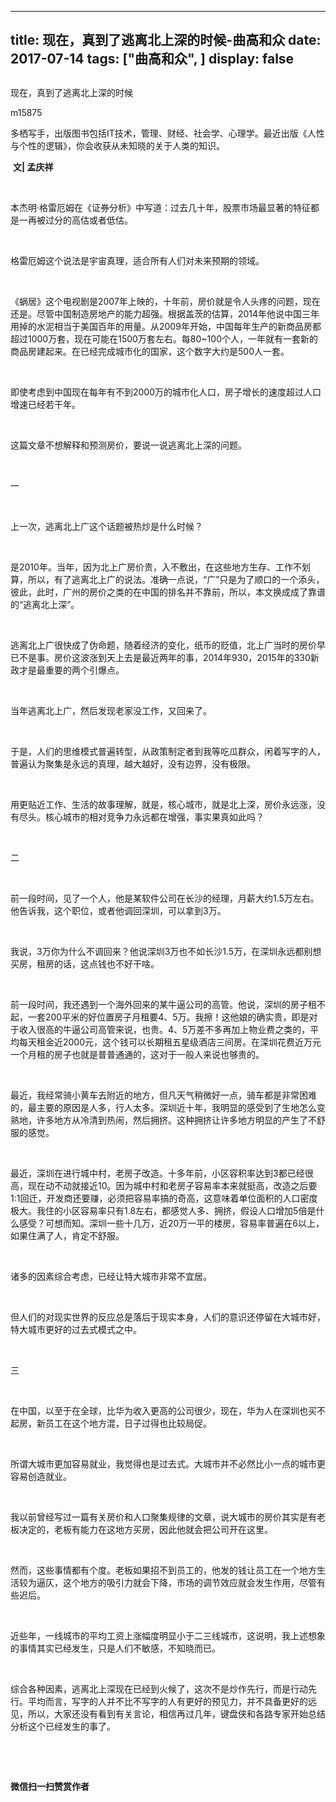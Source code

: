 
---
title:   现在，真到了逃离北上深的时候-曲高和众
date: 2017-07-14
tags: ["曲高和众", ]
display: false
---


## 



现在，真到了逃离北上深的时候




m15875




多栖写手，出版图书包括IT技术，管理、财经、社会学、心理学。最近出版《人性与个性的逻辑》，你会收获从未知晓的关于人类的知识。


&nbsp;**文| 孟庆祥**

&nbsp;

本杰明·格雷厄姆在《证券分析》中写道：过去几十年，股票市场最显著的特征都是一再被过分的高估或者低估。

&nbsp;

格雷厄姆这个说法是宇宙真理，适合所有人们对未来预期的领域。

&nbsp;

《蜗居》这个电视剧是2007年上映的，十年前，房价就是令人头疼的问题，现在还是。尽管中国制造房地产的能力超强。根据盖茨的估算，2014年他说中国三年用掉的水泥相当于美国百年的用量。从2009年开始，中国每年生产的新商品房都超过1000万套，现在可能在1500万套左右。每80~100个人，一年就有一套新的商品房建起来。在已经完成城市化的国家，这个数字大约是500人一套。

&nbsp;

即使考虑到中国现在每年有不到2000万的城市化人口，房子增长的速度超过人口增速已经若干年。

&nbsp;

这篇文章不想解释和预测房价，要说一说逃离北上深的问题。

&nbsp;

一

&nbsp;

上一次，逃离北上广这个话题被热炒是什么时候？

&nbsp;

是2010年。当年，因为北上广房价贵，入不敷出，在这些地方生存、工作不划算，所以，有了逃离北上广的说法。准确一点说，“广”只是为了顺口的一个添头，彼此，此时，广州的房价之类的在中国的排名并不靠前，所以，本文换成成了靠谱的“逃离北上深”。

&nbsp;

逃离北上广很快成了伪命题，随着经济的变化，纸币的贬值，北上广当时的房价早已不是事。房价这波涨到天上去是最近两年的事，2014年930，2015年的330新政才是最重要的两个引爆点。

&nbsp;

当年逃离北上广，然后发现老家没工作，又回来了。

&nbsp;

于是，人们的思维模式普遍转型，从政策制定者到我等吃瓜群众，闲着写字的人，普遍认为聚集是永远的真理，越大越好，没有边界，没有极限。

&nbsp;

用更贴近工作、生活的故事理解，就是，核心城市，就是北上深，房价永远涨，没有尽头。核心城市的相对竞争力永远都在增强，事实果真如此吗？

&nbsp;

二

&nbsp;

前一段时间，见了一个人，他是某软件公司在长沙的经理，月薪大约1.5万左右。他告诉我，这个职位，或者他调回深圳，可以拿到3万。

&nbsp;

我说，3万你为什么不调回来？他说深圳3万也不如长沙1.5万，在深圳永远都别想买房，租房的话，这点钱也不好干啥。

&nbsp;

前一段时间，我还遇到一个海外回来的某牛逼公司的高管。他说，深圳的房子租不起，一套200平米的好位置房子月租要4、5万。我擦！这他娘的确实贵，即是对于收入很高的牛逼公司高管来说，也贵。4、5万差不多再加上物业费之类的，平均每天租金近2000元，这个钱可以长期租五星级酒店三间房。在深圳花费近万元一个月租的房子也就是普普通通的，这对于一般人来说也够贵的。

&nbsp;

最近，我经常骑小黄车去附近的地方，但凡天气稍微好一点，骑车都是非常困难的，最主要的原因是人多，行人太多。深圳近十年，我明显的感受到了生地怎么变熟地，许多地方从冷清到热闹，然后拥挤。这种拥挤让许多地方明显的产生了不舒服的感觉。

&nbsp;

最近，深圳在进行城中村，老房子改造。十多年前，小区容积率达到3都已经很高，现在动不动就接近10。因为城中村和老房子容易率本来就挺高，改造之后要1:1回迁，开发商还要赚，必须把容易率搞的奇高，这意味着单位面积的人口密度极大。我住的小区容易率只有1.8左右，都感觉人多、拥挤，假设人口增加5倍是什么感受？可想而知。深圳一些十几万，近20万一平的楼房，容易率普遍在6以上，如果住满了人，肯定不舒服。

&nbsp;

诸多的因素综合考虑，已经让特大城市非常不宜居。

&nbsp;

但人们的对现实世界的反应总是落后于现实本身，人们的意识还停留在大城市好，特大城市更好的过去式模式之中。

&nbsp;

三

&nbsp;

在中国，以至于在全球，比华为收入更高的公司很少，现在，华为人在深圳也买不起房，新员工在这个地方混，日子过得也比较局促。

&nbsp;

所谓大城市更加容易就业，我觉得也是过去式。大城市并不必然比小一点的城市更容易创造就业。

&nbsp;

我以前曾经写过一篇有关房价和人口聚集规律的文章，说大城市的房价其实是有老板决定的，老板有能力在这地方买房，因此他就会把公司开在这里。

&nbsp;

然而，这些事情都有个度。老板如果招不到员工的，他发的钱让员工在一个地方生活较为逼仄，这个地方的吸引力就会下降，市场的调节效应就会发生作用，尽管有些迟后。

&nbsp;

近些年，一线城市的平均工资上涨幅度明显小于二三线城市，这说明，我上述想象的事情其实已经发生，只是人们不敏感，不知晓而已。

&nbsp;

综合各种因素，逃离北上深现在已经到火候了，这次不是炒作先行，而是行动先行。平均而言，写字的人并不比不写字的人有更好的预见力，并不具备更好的远见，所以，大家还没有看到有关言论，相信再过几年，键盘侠和各路专家开始总结分析这个已经发生的事了。

&nbsp;

&nbsp;




**微信扫一扫赞赏作者**















